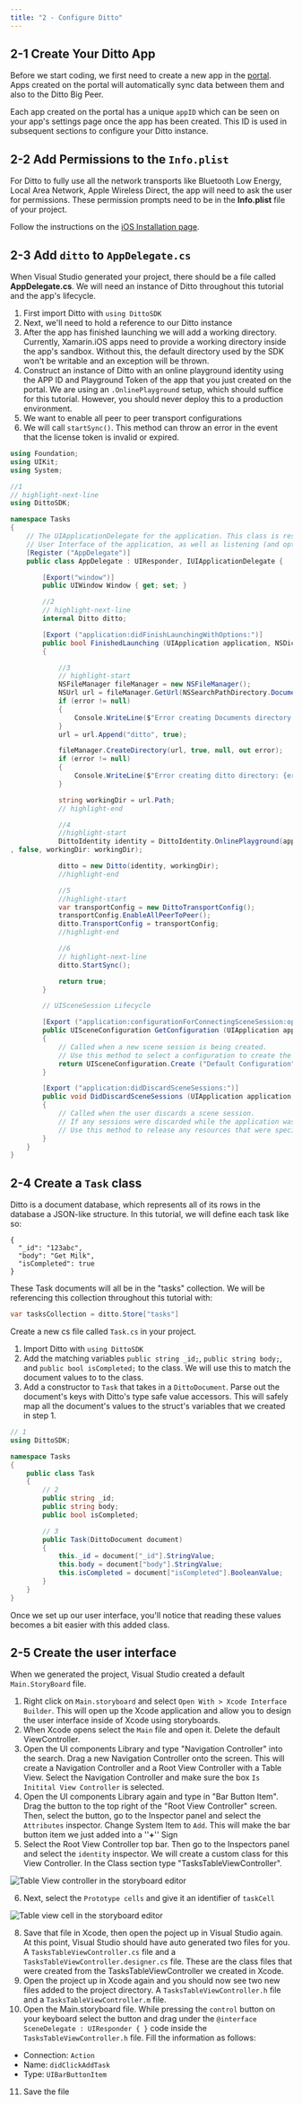 ```yaml
---
title: "2 - Configure Ditto"
---
```


## 2-1 Create Your Ditto App

Before we start coding, we first need to create a new app in the
[portal](https://portal.ditto.live). Apps created on the portal will
automatically sync data between them and also to the Ditto Big Peer.

Each app created on the portal has a unique `appID` which can be seen on your
app's settings page once the app has been created. This ID is used in subsequent
sections to configure your Ditto instance.

## 2-2 Add Permissions to the `Info.plist`

For Ditto to fully use all the network transports like Bluetooth Low Energy, Local Area Network, Apple Wireless Direct, the app will need to ask the user for permissions. These permission prompts need to be in the __Info.plist__ file of your project.

Follow the instructions on the [iOS Installation page](../../../ios/installation#platform-permissions).

## 2-3 Add `ditto` to `AppDelegate.cs`

When Visual Studio generated your project, there should be a file called **AppDelegate.cs**. We will need an instance of Ditto throughout this tutorial and the app's lifecycle.

1. First import Ditto with `using DittoSDK`
2. Next, we'll need to hold a reference to our Ditto instance
3. After the app has finished launching we will add a working directory. Currently, Xamarin.iOS apps need to provide a working directory inside the app's sandbox. Without this, the default directory used by the SDK won't be writable and an exception will be thrown.
4. Construct an instance of Ditto with an online playground identity using the APP ID and Playground Token of the app that you just created on the portal. We are using an `.OnlinePlayground` setup, which should suffice for this tutorial. However, you should never deploy this to a production environment.
5. We want to enable all peer to peer transport configurations
6. We will call `startSync()`. This method can throw an error in the event that the license token is invalid or expired.

```csharp title=AppDelegate.cs
using Foundation;
using UIKit;
using System;

//1
// highlight-next-line
using DittoSDK;

namespace Tasks
{
    // The UIApplicationDelegate for the application. This class is responsible for launching the
    // User Interface of the application, as well as listening (and optionally responding) to application events from iOS.
    [Register ("AppDelegate")]
    public class AppDelegate : UIResponder, IUIApplicationDelegate {

        [Export("window")]
        public UIWindow Window { get; set; }

        //2
        // highlight-next-line
        internal Ditto ditto;

        [Export ("application:didFinishLaunchingWithOptions:")]
        public bool FinishedLaunching (UIApplication application, NSDictionary launchOptions)
        {

            //3
            // highlight-start
            NSFileManager fileManager = new NSFileManager();
            NSUrl url = fileManager.GetUrl(NSSearchPathDirectory.DocumentDirectory, NSSearchPathDomain.User, null, true, out NSError error);
            if (error != null)
            {
                Console.WriteLine($"Error creating Documents directory: {error.LocalizedDescription}");
            }
            url = url.Append("ditto", true);

            fileManager.CreateDirectory(url, true, null, out error);
            if (error != null)
            {
                Console.WriteLine($"Error creating ditto directory: {error.LocalizedDescription}");
            }

            string workingDir = url.Path;
            // highlight-end

            //4
            //highlight-start
            DittoIdentity identity = DittoIdentity.OnlinePlayground(appID: "REPLACE_ME", token: "REPLACE_ME"
, false, workingDir: workingDir);

            ditto = new Ditto(identity, workingDir);
            //highlight-end

            //5
            //highlight-start
            var transportConfig = new DittoTransportConfig();
            transportConfig.EnableAllPeerToPeer();
            ditto.TransportConfig = transportConfig;
            //highlight-end

            //6
            // highlight-next-line
            ditto.StartSync();

            return true;
        }

        // UISceneSession Lifecycle

        [Export ("application:configurationForConnectingSceneSession:options:")]
        public UISceneConfiguration GetConfiguration (UIApplication application, UISceneSession connectingSceneSession, UISceneConnectionOptions options)
        {
            // Called when a new scene session is being created.
            // Use this method to select a configuration to create the new scene with.
            return UISceneConfiguration.Create ("Default Configuration", connectingSceneSession.Role);
        }

        [Export ("application:didDiscardSceneSessions:")]
        public void DidDiscardSceneSessions (UIApplication application, NSSet<UISceneSession> sceneSessions)
        {
            // Called when the user discards a scene session.
            // If any sessions were discarded while the application was not running, this will be called shortly after `FinishedLaunching`.
            // Use this method to release any resources that were specific to the discarded scenes, as they will not return.
        }
    }
}
```

## 2-4 Create a `Task` class

Ditto is a document database, which represents all of its rows in the database a JSON-like structure. In this tutorial, we will define each task like so:

```jsonc
{
  "_id": "123abc",
  "body": "Get Milk",
  "isCompleted": true
}
```

These Task documents will all be in the "tasks" collection. We will be referencing this collection throughout this tutorial with:

```csharp
var tasksCollection = ditto.Store["tasks"]
```

Create a new cs file called `Task.cs` in your project.

1. Import Ditto with `using DittoSDK`
2. Add the matching variables `public string _id;`, `public string body;`, and `public bool isCompleted;` to the class. We will use this to match the document values to to the class.
3. Add a constructor to `Task` that takes in a `DittoDocument`. Parse out the document's keys with Ditto's type safe value accessors. This will safely map all the document's values to the struct's variables that we created in step 1.

```csharp title="Task.cs"
// 1
using DittoSDK;

namespace Tasks
{
    public class Task
    {
        // 2
        public string _id;
        public string body;
        public bool isCompleted;

        // 3
        public Task(DittoDocument document)
        {
            this._id = document["_id"].StringValue;
            this.body = document["body"].StringValue;
            this.isCompleted = document["isCompleted"].BooleanValue;
        }
    }
}
```

Once we set up our user interface, you'll notice that reading these values becomes a bit easier with this added class.

## 2-5 Create the user interface

When we generated the project, Visual Studio created a default `Main.StoryBoard` file.

1. Right click on `Main.storyboard` and select `Open With > Xcode Interface Builder`. This will open up the Xcode application and allow you to design the user interface inside of Xcode using storyboards.
2. When Xcode opens select the `Main` file and open it. Delete the default ViewController.
3. Open the UI components Library and type "Navigation Controller" into the search. Drag a new Navigation Controller onto the screen. This will create a Navigation Controller and a Root View Controller with a Table View. Select the Navigation Controller and make sure the box `Is Initital View Controller` is selected.
4. Open the UI components Library again and type in "Bar Button Item". Drag the button to the top right of the "Root View Controller" screen. Then, select the button, go to the Inspector panel and select the `Attributes` inspector. Change System Item to `Add`. This will make the bar button item we just added into a ''**+**'' Sign
5. Select the Root View Controller top bar. Then go to the Inspectors panel and select the `identity` inspector. We will create a custom class for this View Controller. In the Class section type "TasksTableViewController".

![Table View controller in the storyboard editor](TasksTableViewController.png)

6. Next, select the `Prototype cells` and give it an identifier of `taskCell`

![Table view cell in the storyboard editor](taskCell.png)

8. Save that file in Xcode, then open the poject up in Visual Studio again. At this point, Visual Studio should have auto generated two files for you. A `TasksTableViewController.cs` file and a `TasksTableViewController.designer.cs` file. These are the class files that were created from the TasksTableViewController we created in Xcode.
9. Open the project up in Xcode again and you should now see two new files added to the project directory. A `TasksTableViewController.h` file and a `TasksTableViewController.m` file.
10. Open the Main.storyboard file. While pressing the `control` button on your keyboard select the button and drag under the `@interface SceneDelegate : UIResponder { }` code inside the `TasksTableViewController.h` file. Fill the information as follows:

- Connection: `Action`
- Name: `didClickAddTask`
- Type: `UIBarButtonItem`

11. Save the file
